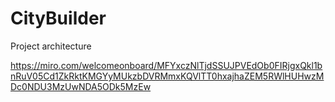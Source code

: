 # CityBuilder

Project architecture

https://miro.com/welcomeonboard/MFYxczNlTjdSSUJPVEdOb0FIRjgxQkl1bnRuV05Cd1ZkRktKMGYyMUkzbDVRMmxKQVlTT0hxajhaZEM5RWlHUHwzMDc0NDU3MzUwNDA5ODk5MzEw
